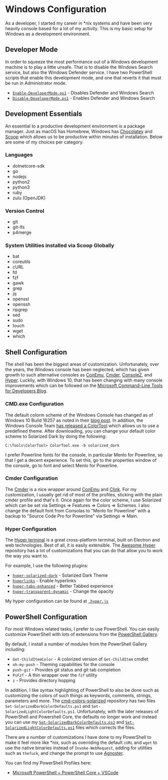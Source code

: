 # Windows Configuration

As a developer, I started my career in *nix systems and have been very heavily console based for a lot of my activity. This is my basic setup for Windows as a development environment.

## Developer Mode

In order to squeeze the most performance out of a Windows development machine is to play a little unsafe.  That is to disable the Windows Search service, but also the Windows Defender service.  I have two PowerShell scripts that enable this development mode, and one that reverts it that must be run in Administrator mode.

- [`Enable-DeveloperMode.ps1`](https://github.com/mattpodwysocki/Console-Setup/blob/master/windows/Enable-DeveloperMode.ps1) - Disables Defender and Windows Search
- [`Disable-DeveloperMode.ps1`](https://github.com/mattpodwysocki/Console-Setup/blob/master/windows/Disable-DeveloperMode.ps1) - Enables Defender and Windows Search

## Development Essentials

An essential to a productive development environment is a package manager. Just as macOS has Homebrew, Windows has [Chocolatey](https://chocolatey.org/) and [Scoop](https://github.com/lukesampson/scoop) which allows us to be productive within minutes of installation.  Below are some of my choices per category.

### Languages
- dotnetcore-sdk
- go
- nodejs
- python2
- python3
- ruby
- zulu (OpenJDK)

### Version Control
- git
- git-lfs
- p4merge

### System Utilities installed via Scoop Globally
- bat
- coreutils
- cURL
- fd
- fzf
- gawk
- grep
- jq
- openssl
- openssh
- ripgrep
- sed
- sudo
- touch
- wget
- which

## Shell Configuration

The shell has been the biggest areas of customization.  Unfortunately, over the years, the Windows console has been neglected, which has given growth to such alternative consoles as [ConEmu](https://conemu.github.io/), [Cmder](https://github.com/cmderdev/cmder), [ConsoleZ](https://github.com/cbucher/console), and [Hyper](https://hyper.is/).  Luckily, with Windows 10, that has been changing with many console improvements which can be followed on the [Microsoft Command-Line Tools for Developers Blog](https://blogs.msdn.microsoft.com/commandline/).

### CMD.exe Configuration

The default colorm scheme of the Windows Console has changed as of Windows 10 Build 16257 as noted in their [blog post](https://blogs.msdn.microsoft.com/commandline/2017/08/02/updating-the-windows-console-colors/). In addition, the Windows Console Team [has released a ColorTool](https://blogs.msdn.microsoft.com/commandline/2017/08/11/introducing-the-windows-console-colortool/) which allows us to use a predefined theme.  After downloading, you can change your default color scheme to Solarized Dark by doing the following:

```
C:\Tools\ColorTool> ColorTool.exe -b solarized_dark
```

I prefer Powerline fonts for the console, in particular Menlo for Powerline, so that I get a decent experience.  To set this, go to the properties window of the console, go to font and select Menlo for Powerline.

### Cmder Configuration

The [Cmder](https://github.com/cmderdev/cmder) is a nice wrapper around [ConEmu](https://conemu.github.io/) and [Clink](https://github.com/mridgers/clink).  For my customization, I usually get rid of most of the profiles, sticking with the plain cmder profile and that's it.  Once again for the color scheme, I use Solarized which can be set via Settings => Features => Colors => Schemes.  I also change the default font from Consolas to "Menlo for Powerline" with a backup to "Source Code Pro for Powerline" via Settings => Main.

### Hyper Configuration

The [Hyper terminal](https://hyper.is/) is a great cross-platform terminal, built on Electron and web technologies.  Best of all, it is easily extensible.  The [Awesome Hyper](https://github.com/bnb/awesome-hyper) repository has a lot of customizations that you can do that allow you to work the way you want to.  

For example, I use the following plugins:
- [`hyper-solarized-dark`](https://www.npmjs.com/package/hyper-solarized-dark) - Solarized Dark Theme
- [`hyperlinks`](https://www.npmjs.com/package/hyperlinks) - Enable hyperlinks
- [`hyper-tabs-enhanced`](https://www.npmjs.com/package/hyper-tabs-enhanced) - Better Tabbed experience
- [`hyper-transparent-dynamic`](https://www.npmjs.com/package/hyper-transparent-dynamic) - Change the opacity

My hyper configuration can be found at [`.hyper.js`](.hyper.js)

## PowerShell Configuration

For most Windows related tasks, I prefer to use PowerShell. You can easily customize PowerShell with lots of extensions from the [PowerShell Gallery](http://powershellgallery.com/).

By default, I install a number of modules from the PowerShell Gallery including:
- `Get-ChildItemColor` - A colorized version of `Get-ChildItem` cmdlet
- `oh-my-posh` - Theming capabilities for the console
- `posh-git` - Provides git status and git tab completion
- `PsFzf` - A thin wrapper over the `fzf` utility
- `z` - Provides directory hopping

In addition, I like syntax highlighting of PowerShell to also be done such as customizing the colors of such things as keywords, comments, strings, parameters and more.  The [cmd-colors-solarized](https://github.com/neilpa/cmd-colors-solarized) repository has two files `Set-SolarizedDarkColorDefaults.ps1` and `Set-SolarizedLightColorDefaults.ps1`.  Unfortunately, with the later releases of PowerShell and Powershell Core, the defaults no longer work and instead you can use my  [`Set-SolarizedDarkColorDefaults.ps1`](Set-SolarizedDarkColorDefaults.ps1) and [`Set-SolarizedLightColorDefaults.ps1`](Set-SolarizedLightColorDefaults.ps1) files which corrects the files.

There are a number of customizations I have done to my PowerShell to make it feel more like *nix, such as overriding the default `cURL` and `wget` to use the native binaries instead of `Invoke-WebRequest`, adding for utilities such as `thefuck`, and change the prompt to use [Agnoster](https://github.com/agnoster/agnoster-zsh-theme).

You can find my PowerShell Profiles here:
- [Microsoft PowerShell + PowerShell Core + VSCode](Microsoft.PowerShell_profile.ps1)
